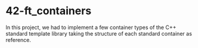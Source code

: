 # 42-ft_containers

In this project, we had to implement a few container types of the C++ standard template library taking the structure of each standard container as reference.

